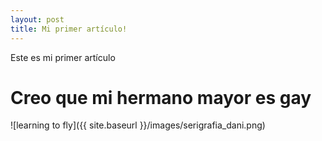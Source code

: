 ```yaml
---
layout: post
title: Mi primer artículo!
---
```


Este es mi primer artículo

# Creo que mi hermano mayor es gay

![learning to fly]({{ site.baseurl }}/images/serigrafia_dani.png)

